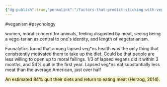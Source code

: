 ```yaml
---
{"dg-publish":true,"permalink":"/factors-that-predict-sticking-with-veganism/","tags":["#veganism","#psychology"],"created":"2025-10-23T17:42:42.332+01:00","updated":"2025-10-23T18:06:08.630+01:00"}
---
```


#veganism #psychology 

women, moral concern for animals, feeling disgusted by meat, seeing being a vege-tarian as central to one\'s identity, and length of vegetarianism.

Faunalytics found that among lapsed veg\*ns health was the only thing that consistently motivated them to take up the diet. Could be that people are less willing to open up to moral failings. 1/3 of lapsed vegans did it within 3 months, and 54% quit in the first year. Lapsed veg\*ns eat substantially less meat than the average American, just over half

<mark style="background: #FFF3A3A6;">An estimated 84% quit their diets and return to eating meat (Herzog, 2014).</mark>